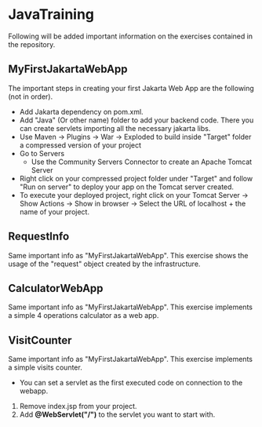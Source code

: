 # JavaTraining
Following will be added important information on the exercises contained in the repository.

## MyFirstJakartaWebApp
The important steps in creating your first Jakarta Web App are the following (not in order).
* Add Jakarta dependency on pom.xml.
* Add "Java" (Or other name) folder to add your backend code. There you can create servlets importing all the necessary jakarta libs.
* Use Maven -> Plugins -> War -> Exploded to build  inside "Target" folder a compressed version of your project
* Go to Servers
  * Use the Community Servers Connector to create an Apache Tomcat Server
* Right click on your compressed project folder under "Target" and follow "Run on server" to deploy your app on the Tomcat server created.
* To execute your deployed project, right click on your Tomcat Server -> Show Actions -> Show in browser -> Select the URL of localhost + the name of your project.

## RequestInfo
Same important info as "MyFirstJakartaWebApp". This exercise shows the usage of the "request" object created by the infrastructure.

## CalculatorWebApp
Same important info as "MyFirstJakartaWebApp". This exercise implements a simple 4 operations calculator as a web app.

## VisitCounter
Same important info as "MyFirstJakartaWebApp". This exercise implements a simple visits counter.
* You can set a servlet as the first executed code on connection to the webapp.
 1. Remove index.jsp from your project.
 2. Add **@WebServlet("/")** to the servlet you want to start with.
